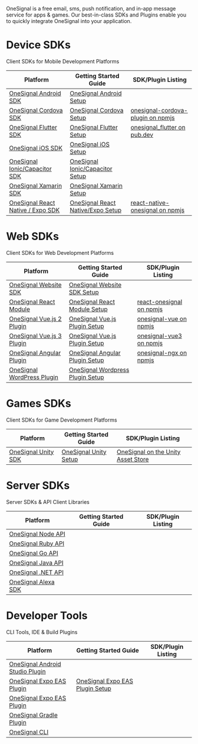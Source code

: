 OneSignal is a free email, sms, push notification, and in-app message service for apps & games.  Our best-in-class SDKs and Plugins enable you to quickly integrate OneSignal into your application.


# Device SDKs

Client SDKs for Mobile Development Platforms

| Platform                                                                                 | Getting Started Guide                                                                                     | SDK/Plugin Listing                                                                                                           |
| ---------------------------------------------------------------------------------------- | --------------------------------------------------------------------------------------------------------- | ---------------------------------------------------------------------------------------------------------------------------- |
| [OneSignal Android SDK](https://github.com/OneSignal/OneSignal-Android-SDK)              | [OneSignal Android Setup](https://documentation.onesignal.com/docs/android-sdk-setup)                     |                                                                                                                              |
| [OneSignal Cordova SDK](https://github.com/OneSignal/OneSignal-Cordova-SDK)              | [OneSignal Cordova Setup](https://documentation.onesignal.com/docs/cordova-sdk-setup)                     | [onesignal-cordova-plugin on npmjs](https://www.npmjs.com/package/onesignal-cordova-plugin)                                  |
| [OneSignal Flutter SDK](https://github.com/OneSignal/OneSignal-Flutter-SDK)              | [OneSignal Flutter Setup](https://documentation.onesignal.com/docs/flutter-sdk-setup)                     | [onesignal\_flutter on pub.dev](https://pub.dev/packages/onesignal_flutter)                                                  |
| [OneSignal iOS SDK](https://github.com/OneSignal/OneSignal-iOS-SDK)                      | [OneSignal iOS Setup](https://documentation.onesignal.com/docs/ios-sdk-setup)                             |                                                                                                                              |
| [OneSignal Ionic/Capacitor SDK](https://github.com/OneSignal/OneSignal-Cordova-SDK)      | [OneSignal Ionic/Capacitor Setup](https://documentation.onesignal.com/docs/ionic-sdk-setup)               |                                                                                                                              |
| [OneSignal Xamarin SDK](https://github.com/OneSignal/OneSignal-Xamarin-SDK)              | [OneSignal Xamarin Setup](https://documentation.onesignal.com/docs/xamarin-sdk-setup)                     |                                                                                                                              |
| [OneSignal React Native / Expo SDK](https://github.com/OneSignal/react-native-onesignal) | [OneSignal React Native/Expo Setup](https://documentation.onesignal.com/docs/react-native-sdk-setup)      | [react-native-onesignal on npmjs](https://www.npmjs.com/package/react-native-onesignal)                                      |

# Web SDKs

Client SDKs for Web Development Platforms

| Platform                                                                                 | Getting Started Guide                                                                                     | SDK/Plugin Listing                                                                                                           |
| ---------------------------------------------------------------------------------------- | --------------------------------------------------------------------------------------------------------- | ---------------------------------------------------------------------------------------------------------------------------- |
| [OneSignal Website SDK](https://github.com/OneSignal/OneSignal-Website-SDK)              | [OneSignal Website SDK Setup](https://documentation.onesignal.com/docs/web-push-quickstart)               |                                                                                                                              |
| [OneSignal React Module](https://github.com/OneSignal/react-onesignal)                   | [OneSignal React Module Setup](https://documentation.onesignal.com/docs/react-js-setup)                   | [react-onesignal on npmjs](https://www.npmjs.com/package/react-onesignal)                                                    |
| [OneSignal Vue.js 2 Plugin](https://github.com/OneSignal/onesignal-vue)                  | [OneSignal Vue.js Plugin Setup](https://documentation.onesignal.com/docs/vue-js-setup)                    | [onesignal-vue on npmjs](https://www.npmjs.com/package/onesignal-vue)                                                        |
| [OneSignal Vue.js 3 Plugin](https://github.com/OneSignal/onesignal-vue3)                 | [OneSignal Vue.js Plugin Setup](https://documentation.onesignal.com/docs/vue-js-setup)                    | [onesignal-vue3 on npmjs](https://www.npmjs.com/package/@onesignal/onesignal-vue3)                                           |
| [OneSignal Angular Plugin](https://github.com/OneSignal/onesignal-ngx)                   | [OneSignal Angular Plugin Setup](https://documentation.onesignal.com/docs/angular-setup)                  | [onesignal-ngx on npmjs](https://www.npmjs.com/package/onesignal-ngx)                                                        |
| [OneSignal WordPress Plugin](https://github.com/OneSignal/OneSignal-WordPress-Plugin)    | [OneSignal Wordpress Plugin Setup](https://documentation.onesignal.com/docs/wordpress)                    |                                                                                                                              |


# Games SDKs

Client SDKs for Game Development Platforms

| Platform                                                                                 | Getting Started Guide                                                                                     | SDK/Plugin Listing                                                                                                           |
| ---------------------------------------------------------------------------------------- | --------------------------------------------------------------------------------------------------------- | ---------------------------------------------------------------------------------------------------------------------------- |
| [OneSignal Unity SDK](https://github.com/OneSignal/OneSignal-Unity-SDK)                  | [OneSignal Unity Setup](https://documentation.onesignal.com/docs/unity-sdk-setup)                         | [OneSignal on the Unity Asset Store](https://assetstore.unity.com/packages/add-ons/services/billing/onesignal-sdk-193316)    |

# Server SDKs

Server SDKs & API Client Libraries

| Platform                                                                                 | Getting Started Guide                                                                                     | SDK/Plugin Listing                                                                                                           |
| ---------------------------------------------------------------------------------------- | --------------------------------------------------------------------------------------------------------- | ---------------------------------------------------------------------------------------------------------------------------- |
| [OneSignal Node API](https://github.com/OneSignal/node-onesignal)                        |                                                                                                           |                                                                                                                              |
| [OneSignal Ruby API](https://github.com/OneSignal/onesignal-ruby-api)                    |                                                                                                           |                                                                                                                              |
| [OneSignal Go API](https://github.com/OneSignal/onesignal-go-api)                        |                                                                                                           |                                                                                                                              |
| [OneSignal Java API](https://github.com/OneSignal/onesignal-java-client)                 |                                                                                                           |                                                                                                                              |
| [OneSignal .NET API](https://github.com/OneSignal/onesignal-dotnet-api)                  |                                                                                                           |                                                                                                                              |
| [OneSignal Alexa SDK](https://github.com/OneSignal/OneSignal-Alexa-Nodejs-SDK)           |                                                                                                           |                                                                                                                              |

# Developer Tools

CLI Tools, IDE & Build Plugins

| Platform                                                                                          | Getting Started Guide                                                                                     | SDK/Plugin Listing                                                                                                           |
| ------------------------------------------------------------------------------------------------- | --------------------------------------------------------------------------------------------------------- | ---------------------------------------------------------------------------------------------------------------------------- |
| [OneSignal Android Studio Plugin](https://github.com/OneSignal/onesignal-android-studio-plugin)   |                                                                                                           |                                                                                                                              |
| [OneSignal Expo EAS Plugin](https://github.com/OneSignal/onesignal-expo-plugin)                   | [OneSignal Expo EAS Plugin Setup](https://documentation.onesignal.com/docs/react-native-expo-sdk-setup)   |                                                                                                                              |
| [OneSignal Expo EAS Plugin](https://github.com/OneSignal/onesignal-expo-plugin)                   |                                                                                                           |                                                                                                                              |
| [OneSignal Gradle Plugin](https://github.com/OneSignal/OneSignal-Gradle-Plugin)                   |                                                                                                           |                                                                                                                        |
| [OneSignal CLI](https://github.com/OneSignal/onesignal-cli)                                       |                                                                                                           |                                                                                                                        |
